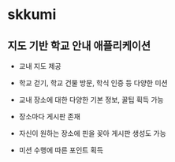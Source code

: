 # skkumi

## 지도 기반 학교 안내 애플리케이션

* 교내 지도 제공
  
* 학교 걷기, 학교 건물 방문, 학식 인증 등 다양한 미션
  
* 교내 장소에 대한 다양한 기본 정보, 꿀팁 획득 가능
  
* 장소마다 게시판 존재
  
* 자신이 원하는 장소에 핀을 꽂아 게시판 생성도 가능  
  
* 미션 수행에 따른 포인트 획득
